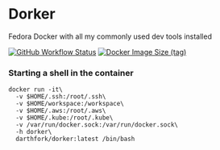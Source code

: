 # Dorker
Fedora Docker with all my commonly used dev tools installed

[![GitHub Workflow Status](https://img.shields.io/github/workflow/status/darthfork/dorker/Docker%20Push?style=for-the-badge&logo=github)](https://github.com/darthfork/dorker/actions?query=workflow%3A%22Docker+Push%22)
[![Docker Image Size (tag)](https://img.shields.io/docker/image-size/darthfork/dorker/latest?logo=docker&style=for-the-badge)](https://hub.docker.com/r/darthfork/dorker/)


### Starting a shell in the container

```
docker run -it\
  -v $HOME/.ssh:/root/.ssh\
  -v $HOME/workspace:/workspace\
  -v $HOME/.aws:/root/.aws\
  -v $HOME/.kube:/root/.kube\
  -v /var/run/docker.sock:/var/run/docker.sock\
  -h dorker\
  darthfork/dorker:latest /bin/bash
```
